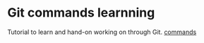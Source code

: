 # Git commands learnning
Tutorial to learn and hand-on working on through Git.
[commands](https://github.com/imsanjayK/GitHub-Learning/blob/master/git_commands.md)